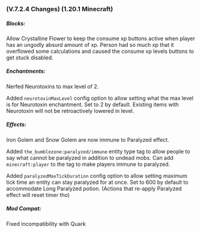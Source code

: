 ### **(V.7.2.4 Changes) (1.20.1 Minecraft)**

##### Blocks:
Allow Crystalline Flower to keep the consume xp buttons active when player has an ungodly absurd amount of xp.
 Person had so much xp that it overflowed some calculations and caused the consume xp levels buttons to get stuck disabled.

##### Enchantments:
Nerfed Neurotoxins to max level of 2.

Added `neurotoxinMaxLevel` config option to allow setting what the max level is for Neurotoxin enchantment. Set to 2 by default.
 Existing items with Neurotoxin will not be retroactively lowered in level.

##### Effects:
Iron Golem and Snow Golem are now immune to Paralyzed effect.

Added `the_bumblezone:paralyzed/immune` entity type tag to allow people to say what cannot be paralyzed in addition to undead mobs.
 Can add `minecraft:player` to the tag to make players immune to paralyzed.

Added `paralyzedMaxTickDuration` config option to allow setting maximum tick time an entity can stay paralyzed for at once.
 Set to 600 by default to accommodate Long Paralyzed potion. (Actions that re-apply Paralyzed effect will reset timer tho)

##### Mod Compat:
Fixed incompatibility with Quark